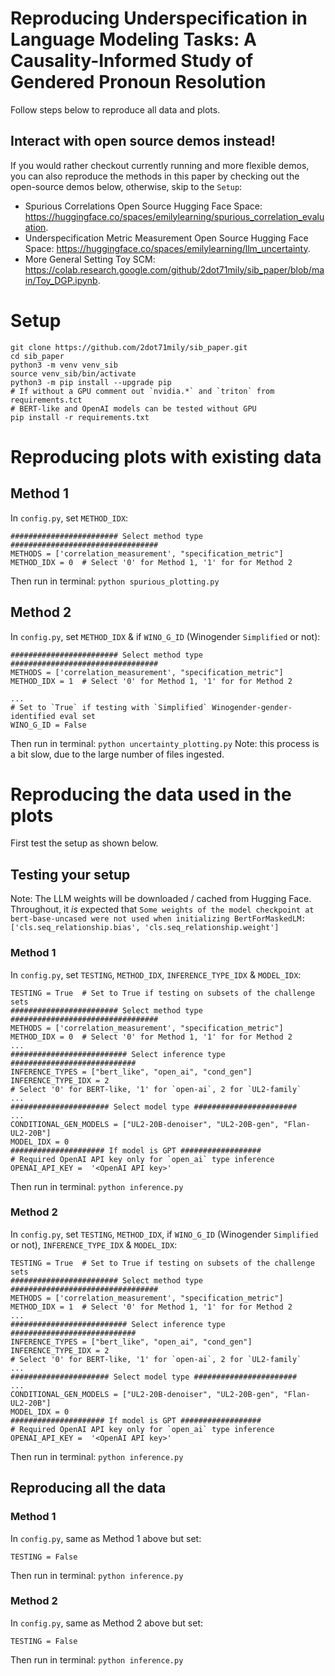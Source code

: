 # Reproducing Underspecification in Language Modeling Tasks: A Causality-Informed Study of Gendered Pronoun Resolution

Follow steps below to reproduce all data and plots.

## Interact with open source demos instead!

If you would rather checkout currently running and more flexible demos, you can also reproduce the methods in this paper by checking out the open-source demos below, otherwise, skip to the `Setup`:
- Spurious Correlations Open Source Hugging Face Space: https://huggingface.co/spaces/emilylearning/spurious_correlation_evaluation.
- Underspecification Metric Measurement Open Source Hugging Face Space: https://huggingface.co/spaces/emilylearning/llm_uncertainty.
- More General Setting Toy SCM: https://colab.research.google.com/github/2dot71mily/sib_paper/blob/main/Toy_DGP.ipynb.



# Setup
```
git clone https://github.com/2dot71mily/sib_paper.git
cd sib_paper
python3 -m venv venv_sib
source venv_sib/bin/activate
python3 -m pip install --upgrade pip
# If without a GPU comment out `nvidia.*` and `triton` from requirements.tct
# BERT-like and OpenAI models can be tested without GPU
pip install -r requirements.txt
```


# Reproducing plots with existing data
## Method 1
In `config.py`, set `METHOD_IDX`:
```
######################## Select method type #################################
METHODS = ['correlation_measurement', "specification_metric"] 
METHOD_IDX = 0  # Select '0' for Method 1, '1' for for Method 2
```
Then run in terminal:
`python spurious_plotting.py`


## Method 2
In `config.py`, set `METHOD_IDX` & if `WINO_G_ID` (Winogender `Simplified` or not):
```
######################## Select method type #################################
METHODS = ['correlation_measurement', "specification_metric"] 
METHOD_IDX = 1  # Select '0' for Method 1, '1' for for Method 2

...
# Set to `True` if testing with `Simplified` Winogender-gender-identified eval set
WINO_G_ID = False  
```

Then run in terminal:
`python uncertainty_plotting.py`
Note: this process is a bit slow, due to the large number of files ingested.


# Reproducing the data used in the plots
First test the setup as shown below.


## Testing your setup

Note: The LLM weights will be downloaded / cached from Hugging Face. Throughout, it *is* expected that `Some weights of the model checkpoint at bert-base-uncased were not used when initializing BertForMaskedLM: ['cls.seq_relationship.bias', 'cls.seq_relationship.weight']`


### Method 1
In `config.py`, set `TESTING`,  `METHOD_IDX`, `INFERENCE_TYPE_IDX` & `MODEL_IDX`:
```
TESTING = True  # Set to True if testing on subsets of the challenge sets
######################## Select method type #################################
METHODS = ['correlation_measurement', "specification_metric"]  
METHOD_IDX = 0  # Select '0' for Method 1, '1' for for Method 2
...
########################## Select inference type ############################
INFERENCE_TYPES = ["bert_like", "open_ai", "cond_gen"]
INFERENCE_TYPE_IDX = 2
# Select '0' for BERT-like, '1' for `open-ai`, 2 for `UL2-family`
...
###################### Select model type #######################
...
CONDITIONAL_GEN_MODELS = ["UL2-20B-denoiser", "UL2-20B-gen", "Flan-UL2-20B"]
MODEL_IDX = 0
##################### If model is GPT ##################
# Required OpenAI API key only for `open_ai` type inference
OPENAI_API_KEY =  '<OpenAI API key>'
```
Then run in terminal:
`python inference.py`


###  Method 2
In `config.py`, set `TESTING`, `METHOD_IDX`, if `WINO_G_ID` (Winogender `Simplified` or not), `INFERENCE_TYPE_IDX` & `MODEL_IDX`:
```
TESTING = True  # Set to True if testing on subsets of the challenge sets
######################## Select method type #################################
METHODS = ['correlation_measurement', "specification_metric"]  
METHOD_IDX = 1  # Select '0' for Method 1, '1' for for Method 2
...
########################## Select inference type ############################
INFERENCE_TYPES = ["bert_like", "open_ai", "cond_gen"]
INFERENCE_TYPE_IDX = 2
# Select '0' for BERT-like, '1' for `open-ai`, 2 for `UL2-family`
...
###################### Select model type #######################
...
CONDITIONAL_GEN_MODELS = ["UL2-20B-denoiser", "UL2-20B-gen", "Flan-UL2-20B"]
MODEL_IDX = 0
##################### If model is GPT ##################
# Required OpenAI API key only for `open_ai` type inference
OPENAI_API_KEY =  '<OpenAI API key>'
```
Then run in terminal:
`python inference.py`


## Reproducing all the data
### Method 1 
In `config.py`, same as Method 1 above but set:
```
TESTING = False 
```

Then run in terminal:
`python inference.py`


### Method 2
In `config.py`, same as Method 2 above but set:
```
TESTING = False 
```

Then run in terminal:
`python inference.py`

